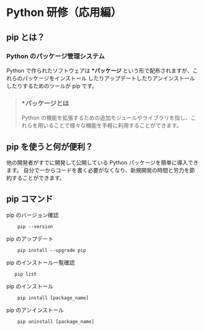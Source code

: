 # Python 研修（応用編）

## pip とは？

### Python のパッケージ管理システム

Python で作られたソフトウェアは **\*パッケージ** という形で配布されますが、これらのパッケージをインストール したりアップデートしたりアンインストールしたりするためのツールが pip です。

> ### \*パッケージとは
>
> Python の機能を拡張するための追加モジュールやライブラリを指し、これらを用いることで様々な機能を手軽に利用することができます。

## pip を使うと何が便利？

他の開発者がすでに開発して公開している Python パッケージを簡単に導入できます。 自分で一からコードを書く必要がなくなり、新規開発の時間と労力を節約することができます。

## pip コマンド

pip のバージョン確認

```
    pip --version
```

pip のアップデート

```
    pip install --upgrade pip
```

pip のインストール一覧確認

```
   pip list
```

pip のインストール

```
    pip install [package_name]
```

pip のアンインストール

```
    pip uninstall [package_name]
```
